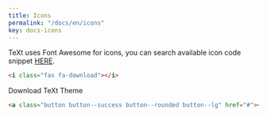 ```yaml
---
title: Icons
permalink: "/docs/en/icons"
key: docs-icons
---
```


TeXt uses Font Awesome for icons, you can search available icon code snippet [HERE](https://fontawesome.com/icons?d=gallery&q=donw&m=free).

<i class="fas fa-download"></i>

```html
<i class="fas fa-download"></i>
```

<div class="button button--success button--rounded button--lg"><i class="fas fa-download"></i> Download TeXt Theme</div>

```html
<a class="button button--success button--rounded button--lg" href="#"><i class="fas fa-download"></i> Download TeXt Theme</a>
```
